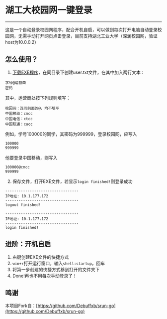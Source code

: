 # 湖工大校园网一键登录

---

这是一个自动登录校园网程序，配合开机自启，可以做到每次打开电脑自动登录校园网，无需手动打开网页点击登录，目前支持湖北工业大学（深澜校园网，验证host为10.0.0.2）

## 怎么使用？

1. [下载EXE程序](https://github.com/shadowfish07/HBUT_auto_login_network/releases/download/1.1/main.exe)，在同目录下创建user.txt文件，在其中加入两行文本：
```
学号@运营商
密码
```

其中，运营商处按下列规则填写：
```
校园网：连同前面的@，均不填写
中国移动：cmcc
中国电信：ctcc 
中国联通：cucc 
```

例如，学号100000的同学，其密码为999999，登录校园网，应写入
```
100000
999999
```
他要登录中国移动，则写入
```
100000@cmcc
999999
```

2. 保存文件，打开EXE文件，若显示`login finished!`则登录成功
```
---------------------------------
IP地址: 10.1.177.172
---------------------------------
logout finished!

---------------------------------
IP地址: 10.1.177.172
---------------------------------
login finished!

```

## 进阶：开机自启

1. 右键创建EXE文件的快捷方式
2. `win+r`打开运行窗口，输入`shell:startup`，回车
3. 将第一步创建的快捷方式移到打开的文件夹下
4. Done!再也不用每次手动登录了！

## 鸣谢

本项目Fork自：[https://github.com/Debuffxb/srun-go](https://github.com/Debuffxb/srun-go)
